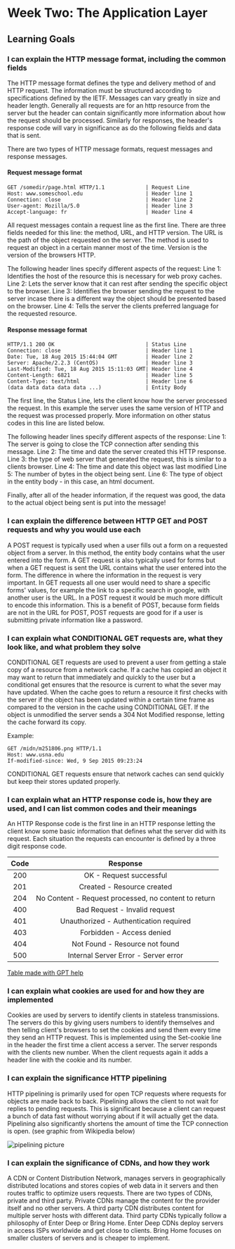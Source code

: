 # Week Two: The Application Layer

## Learning Goals

### I can explain the HTTP message format, including the common fields

The HTTP message format defines the type and delivery method of and HTTP request. The information must be structured according to specifications defined by the IETF. Messages can vary greatly in size and header length. Generally all requests are for an http resource from the server but the header can contain significantly more information about how the request should be processed. Similarly for responses, the header's response code will vary in significance as do the following fields and data that is sent.

There are two types of HTTP message formats, request messages and response messages.

#### Request message format

```text
GET /somedir/page.html HTTP/1.1             | Request Line
Host: www.someschool.edu                    | Header line 1 
Connection: close                           | Header line 2
User-agent: Mozilla/5.0                     | Header line 3
Accept-language: fr                         | Header line 4
```

All request messages contain a request line as the first line. There are three fields needed for this line: the method, URL, and HTTP version. The URL is the path of the object requested on the server. The method is used to request an object in a certain manner most of the time. Version is the version of the browsers HTTP.

The following header lines specify different aspects of the request:
Line 1: Identifies the host of the resource this is necessary for web proxy caches.
Line 2: Lets the server know that it can rest after sending the specific object to the browser.
Line 3: Identifies the browser sending the request to the server incase there is a different way the object should be presented based on the browser.
Line 4: Tells the server the clients preferred language for the requested resource.

#### Response message format

```text
HTTP/1.1 200 OK                             | Status Line
Connection: close                           | Header line 1
Date: Tue, 18 Aug 2015 15:44:04 GMT         | Header line 2
Server: Apache/2.2.3 (CentOS)               | Header line 3
Last-Modified: Tue, 18 Aug 2015 15:11:03 GMT| Header line 4
Content-Length: 6821                        | Header line 5
Content-Type: text/html                     | Header line 6
(data data data data data ...)              | Entity Body
```

The first line, the Status Line, lets the client know how the server processed the request. In this example the server uses the same version of HTTP and the request was processed properly. More information on other status codes in this line are listed below.

The following header lines specify different aspects of the response:
Line 1: The server is going to close the TCP connection after sending this message.
Line 2: The time and date the server created this HTTP response.
Line 3: the type of web server that generated the request, this is similar to a clients browser.
Line 4: The time and date this object was last modified
Line 5: The number of bytes in the object being sent.
Line 6: The type of object in the entity body - in this case, an html document.

Finally, after all of the header information, if the request was good, the data to the actual object being sent is put into the message!

### I can explain the difference between HTTP GET and POST requests and why you would use each

A POST request is typically used when a user fills out a form on a requested object from a server. In this method, the entity body contains what the user entered into the form. A GET request is also typically used for forms but when a GET request is sent the URL contains what the user entered into the form. The difference in where the information in the request is very important. In GET requests all one user would need to share a specific forms' values, for example the link to a specific search in google, with another user is the URL. In a POST request it would be much more difficult to encode this information. This is a benefit of POST, because form fields are not in the URL for POST, POST requests are good for if a user is submitting private information like a password.

### I can explain what CONDITIONAL GET requests are, what they look like, and what problem they solve

CONDITIONAL GET requests are used to prevent a user from getting a stale copy of a resource from a network cache. If a cache has copied an object it may want to return that immediately and quickly to the user but a conditional get ensures that the resource is current to what the sever may have updated. When the cache goes to return a resource it first checks with the server if the object has been updated within a certain time frame as compared to the version in the cache using CONDITIONAL GET. If the object is unmodified the server sends a 304 Not Modified response, letting the cache forward its copy.

Example:

```text
GET /midn/m251806.png HTTP/1.1
Host: www.usna.edu
If-modified-since: Wed, 9 Sep 2015 09:23:24
```

CONDITIONAL GET requests ensure that network caches can send quickly but keep their stores updated properly.

### I can explain what an HTTP response code is, how they are used, and I can list common codes and their meanings

An HTTP Response code is the first line in an HTTP response letting the client know some basic information that defines what the server did with its request. Each situation the requests can encounter is defined by a three digit response code.

| Code |                       Response                       |
| :--: | :--------------------------------------------------: |
| 200  |               OK - Request successful                |
| 201  |              Created - Resource created              |
| 204  | No Content - Request processed, no content to return |
| 400  |            Bad Request - Invalid request             |
| 401  |        Unauthorized - Authentication required        |
| 403  |              Forbidden - Access denied               |
| 404  |            Not Found - Resource not found            |
| 500  |         Internal Server Error - Server error         |

[Table made with GPT help](https://chat.openai.com/c/d6426b13-ad2a-46ec-b2e0-8d733c9537cb)

### I can explain what cookies are used for and how they are implemented

Cookies are used by servers to identify clients in stateless transmissions. The servers do this by giving users numbers to identify themselves and then telling client's browsers to set the cookies and send them every time they send an HTTP request. This is implemented using the Set-cookie line in the header the first time a client access a server. The server responds with the clients new number. When the client requests again it adds a header line with the cookie and its number.

### I can explain the significance HTTP pipelining

HTTP pipelining is primarily used for open TCP requests where requests for objects are made back to back. Pipelining allows the client to not wait for replies to pending requests. This is significant because a client can request a bunch of data fast without worrying about if it will actually get the data.
Pipelining also significantly shortens the amount of time the TCP connection is open. (see graphic from Wikipedia below)

![pipelining picture](https://upload.wikimedia.org/wikipedia/commons/thumb/1/19/HTTP_pipelining2.svg/1280px-HTTP_pipelining2.svg.png)

### I can explain the significance of CDNs, and how they work

A CDN or Content Distribution Network, manages servers in geographically distributed locations and stores copies of web data in it servers and then routes traffic to optimize users requests. There are two types of CDNs, private and third party. Private CDNs manage the content for the provider itself and no other servers. A third party CDN distributes content for multiple server hosts with different data. Third party CDNs typically follow a philosophy of Enter Deep or Bring Home. Enter Deep CDNs deploy servers in access ISPs worldwide and get close to clients. Bring Home focuses on smaller clusters of servers and is cheaper to implement.

